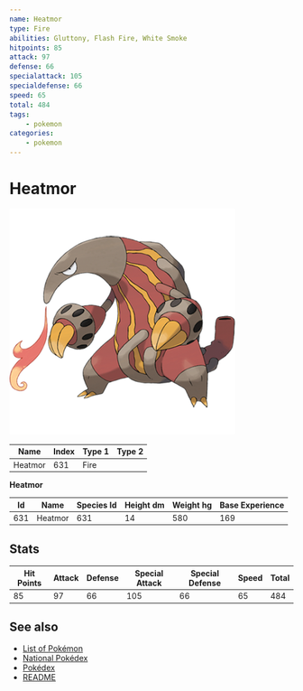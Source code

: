 ```yaml
---
name: Heatmor
type: Fire
abilities: Gluttony, Flash Fire, White Smoke
hitpoints: 85
attack: 97
defense: 66
specialattack: 105
specialdefense: 66
speed: 65
total: 484
tags:
    - pokemon
categories:
    - pokemon
---
```


# Heatmor


![Heatmor](images/631.png)

| **Name** | **Index** | **Type 1** | **Type 2** |
|----|----|----|----|
| Heatmor | 631 | Fire  |  |

**Heatmor** 




| **Id** | **Name** | **Species Id** | **Height dm** | **Weight hg** | **Base Experience** |
|--------|----------|----------------|------------|------------|---------------------|
| 631 | Heatmor | 631 | 14 | 580 | 169 |



## Stats

| **Hit Points** | **Attack** | **Defense** | **Special Attack** | **Special Defense** | **Speed** | **Total** |
|----------------|------------|-------------|--------------------|---------------------|-----------|-----------|
| 85 | 97 | 66 | 105 | 66 | 65 | 484 |

## See also

- [List of Pokémon](../pokemon.md)
- [National Pokédex](../national_pokedex.md)
- [Pokédex](../pokedex.md)
- [README](../README.md)

